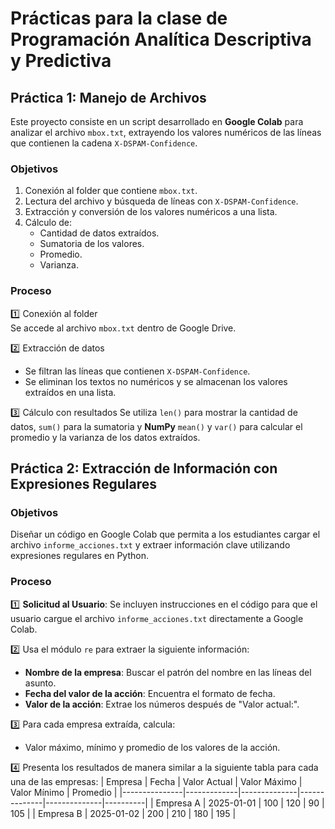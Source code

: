 # Prácticas para la clase de Programación Analítica Descriptiva y Predictiva

## Práctica 1: Manejo de Archivos
Este proyecto consiste en un script desarrollado en **Google Colab** para analizar el archivo `mbox.txt`, extrayendo los valores numéricos de las líneas que contienen la cadena `X-DSPAM-Confidence`.  

### Objetivos  
1. Conexión al folder que contiene `mbox.txt`. 
2. Lectura del archivo y búsqueda de líneas con `X-DSPAM-Confidence`.
3. Extracción y conversión de los valores numéricos a una lista.
4. Cálculo de:  
   - Cantidad de datos extraídos.
   - Sumatoria de los valores.
   - Promedio.
   - Varianza.

### Proceso  
:one: Conexión al folder  
Se accede al archivo `mbox.txt` dentro de Google Drive.  

:two: Extracción de datos  
- Se filtran las líneas que contienen `X-DSPAM-Confidence`.  
- Se eliminan los textos no numéricos y se almacenan los valores extraídos en una lista.  

:three: Cálculo con resultados 
Se utiliza `len()` para mostrar la cantidad de datos, `sum()` para la sumatoria y **NumPy** `mean()` y `var()` para calcular el promedio y la varianza de los datos extraídos.


## Práctica 2: Extracción de Información con Expresiones Regulares

### Objetivos
Diseñar un código en Google Colab que permita a los estudiantes cargar el archivo `informe_acciones.txt` y extraer información clave utilizando expresiones regulares en Python.

### Proceso

:one: **Solicitud al Usuario**: Se incluyen instrucciones en el código para que el usuario cargue el archivo `informe_acciones.txt` directamente a Google Colab.

:two: Usa el módulo `re` para extraer la siguiente información:
   - **Nombre de la empresa**: Buscar el patrón del nombre en las líneas del asunto.
   - **Fecha del valor de la acción**: Encuentra el formato de fecha.
   - **Valor de la acción**: Extrae los números después de "Valor actual:".

 :three: Para cada empresa extraída, calcula:
   - Valor máximo, mínimo y promedio de los valores de la acción.

:four: Presenta los resultados de manera similar a la siguiente tabla para cada una de las empresas:
| Empresa       | Fecha       | Valor Actual | Valor Máximo | Valor Mínimo | Promedio |
|---------------|-------------|--------------|--------------|--------------|----------|
| Empresa A     | 2025-01-01  | 100          | 120          | 90           | 105      |
| Empresa B     | 2025-01-02  | 200          | 210          | 180          | 195      |
